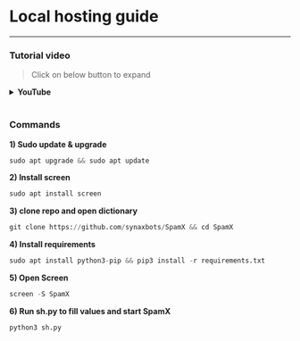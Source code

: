 <h1>Local hosting guide</h1>

----

<h3>Tutorial video</h3>

> Click on below button to expand 

<details>
<summary><b> YouTube </b></summary>
<br>
× <i> Check below icon/image </i>

<p><a href="https://t.me/synaxbots"><img src="https://telegra.ph//file/022296de189ff726a4f1e.jpg" width="200""/></a></p>

</details>

<br>

<h3>Commands</h3>

<b>1) Sudo update & upgrade</b>

```python
sudo apt upgrade && sudo apt update
```

<b>2) Install screen </b>

```python
sudo apt install screen
```

<b>3) clone repo and open dictionary </b>

```python
git clone https://github.com/synaxbots/SpamX && cd SpamX
```

<b>4) Install requirements </b>

```python
sudo apt install python3-pip && pip3 install -r requirements.txt
```

<b>5) Open Screen </b>

```python
screen -S SpamX 
```

<b>6) Run sh.py to fill values and start SpamX </b>

```python
python3 sh.py
```
